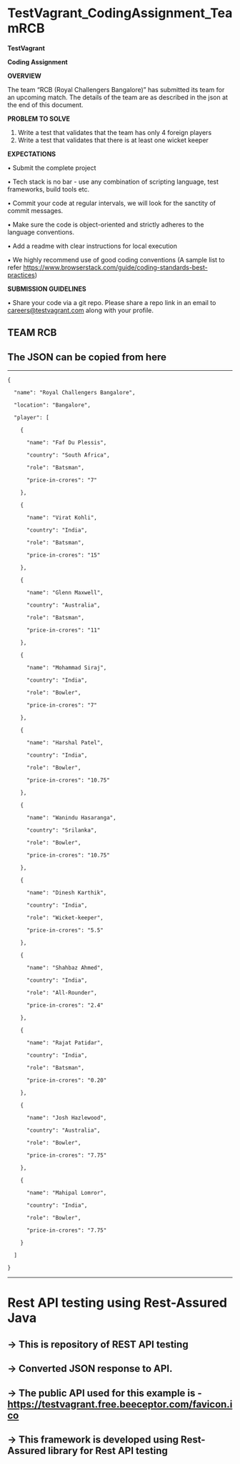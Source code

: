 # TestVagrant_CodingAssignment_TeamRCB
 
**TestVagrant**

**Coding Assignment**

**OVERVIEW**

The team “RCB (Royal Challengers Bangalore)” has submitted its team for an upcoming match. The details of the team are as described in the json at the end of this document.

**PROBLEM TO SOLVE**
1.	Write a test that validates that the team has only 4 foreign players
2.	Write a test that validates that there is at least one wicket keeper

**EXPECTATIONS**

•	Submit the complete project

•	Tech stack is no bar - use any combination of scripting language, test frameworks, build tools etc.

•	Commit your code at regular intervals, we will look for the sanctity of commit messages.

•	Make sure the code is object-oriented and strictly adheres to the language conventions.

•	Add a readme with clear instructions for local execution

•	We highly recommend use of good coding conventions (A sample list to refer https://www.browserstack.com/guide/coding-standards-best-practices)

**SUBMISSION GUIDELINES**

•	Share your code via a git repo. Please share a repo link in an email to  careers@testvagrant.com along with your profile.

## TEAM RCB

## The JSON can be copied from here
--------------------------------
```
{

  "name": "Royal Challengers Bangalore",
  
  "location": "Bangalore",

  "player": [

    {

      "name": "Faf Du Plessis",

      "country": "South Africa",

      "role": "Batsman",

      "price-in-crores": "7"

    },

    {

      "name": "Virat Kohli",

      "country": "India",

      "role": "Batsman",

      "price-in-crores": "15"

    },

    {

      "name": "Glenn Maxwell",

      "country": "Australia",

      "role": "Batsman",

      "price-in-crores": "11"

    },

    {

      "name": "Mohammad Siraj",

      "country": "India",

      "role": "Bowler",

      "price-in-crores": "7"

    },

    {

      "name": "Harshal Patel",

      "country": "India",

      "role": "Bowler",

      "price-in-crores": "10.75"

    },

    {

      "name": "Wanindu Hasaranga",

      "country": "Srilanka",

      "role": "Bowler",

      "price-in-crores": "10.75"

    },

    {

      "name": "Dinesh Karthik",

      "country": "India",

      "role": "Wicket-keeper",

      "price-in-crores": "5.5"

    },

    {

      "name": "Shahbaz Ahmed",

      "country": "India",

      "role": "All-Rounder",

      "price-in-crores": "2.4"

    },

    {

      "name": "Rajat Patidar",

      "country": "India",

      "role": "Batsman",

      "price-in-crores": "0.20"

    },

    {

      "name": "Josh Hazlewood",

      "country": "Australia",

      "role": "Bowler",

      "price-in-crores": "7.75"

    },

    {

      "name": "Mahipal Lomror",

      "country": "India",

      "role": "Bowler",

      "price-in-crores": "7.75"

    }

  ]

}
```
-------------------------------------
# Rest API testing using Rest-Assured Java

## -> This is repository of REST API testing

## -> Converted JSON response to API.

## -> The public API used for this example is - https://testvagrant.free.beeceptor.com/favicon.ico

## -> This framework is developed using Rest-Assured library for Rest API testing




